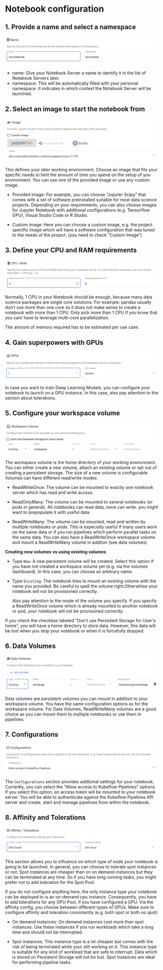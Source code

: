 # Notebook configuration

## 1. Provide a name and select a namespace

![name and namespace](/img/notebooks/name.png)

-   name: Give your Notebook Server a name to identify it in the list of 
    Notebook Servers later.
-   namespace: This will be automatically filled with your personal 
    namespace. It indicates in which context the Notebook Server will be
    launched.

## 2. Select an image to start the notebook from

![image](/img/notebooks/image.png)

This defines your later working environment. Choose an image that fits your
specific needs to limit the amount of time you spend on the setup of you
environment. You can use one of the provided image or use any custom image.

-   Provided image: For example, you can choose “Jupyter Scipy” that comes 
    with a set of software preinstalled suitable for most data science 
    projects. Depending on your requirements, you can also choose images
    for Jupyter Notebook with additional configurations (e.g. Tensorflow 
    GPU), Visual Studio Code or R Studio.

-   Custom image: Here you can choose a custom image, e.g. the project 
    specific image which will have a software configuration that was tuned
    to the needs of the project. (you need to check “Custom Image”)

## 3. Define your CPU and RAM requirements

![select CPU and RAM](/img/notebooks/select-cpu-and-ram.png)

Normally, 1 CPU in your Notebook should be enough, because many data 
science packages are single core solutions. For example: pandas usually 
don’t use more than one core so it does not make sense to create a notebook
with more than 1 CPU. Only pick more than 1 CPU if you know that you can/
have to leverage multi-core parallelization.

The amount of memory required has to be estimated per use case.

## 4. Gain superpowers with GPUs

![select GPU](/img/notebooks/select-gpu.png)

In case you want to train Deep Learning Models, you can configure your 
notebook to launch on a GPU instance. In this case, also pay attention to
the section about tolerations.

## 5. Configure your workspace volume

![workspace volume](/img/notebooks/workspace-volume.png)

The workspace volume is the home directory of your working environment.
You can either create a new volume, attach an existing volume or opt out
of creating a persistent storage. The size of a new volume is configurable.
Volumes can have different read/write modes:

-   ReadWriteOnce: The volume can be mounted to exactly one notebook server
    which has read and write access.

-   ReadOnlyMany: The volume can be mounted to several notebooks (or pods
    in general). All notebooks can read data, none can write. you might
    want to prepopulate it with useful data.

-   ReadWriteMany: The volume can be mounted, read and written by multiple
    notebooks or pods. This is especially useful if many users work on the
    same data or if you run pipelines which perform parallel tasks on the 
    same data. You can also have a ReadWriteOnce workspace volume and mount
    a ReadWriteMany volume in addtion (see data volumes)

**Creating new volumes vs using existing volumes**

-   Type `New`: A new persistent volume will be created. Select this option
    If you have not created a workspace volume yet (e.g. via the volumes 
    dashboard). In this case, you can choose an arbitrary name.
    
-   Type `Existing`: The notebook tries to mount an existing volume with 
    the name you provided. Be careful to spell the volume right.Otherwhise 
    your notebook will not be provisioned correctly. 
    
    Also pay attention to the mode of the volume you specify. If you 
    specify a ReadWriteOnce volume which is already mounted to another 
    notebook or pod, your notebook will not be provisioned correctly.

If you check the checkbox labeled "Don't use Persistent Storage for User's
home", you will have a home directory to store data. However, this data
will be lost when you stop your notebook or when it is forcefully stopped.

## 6. Data Volumes

![workspace volume](/img/notebooks/data-volume.png)

Data volumes are persistent volumes you can mount in addition to your
workspace volume. You have the same configuration options as for the
workspace volume. For Data Volumes, ReadWriteMany volumes are a good
choice as you can mount them to multiple notebooks or use them in
pipelines.

## 7. Configurations<a name="configurations"></a>

![workspace volume](/img/notebooks/configurations.png)

The `Configurations` section provides addtional settings for your notebook.
Currently, you can select the "Allow access to Kubeflow Pipelines" options.
If you select this option, an access token will be mounted to your notebook
server. You will be able to authenticate against the Kubeflow Pipelines
API server and create, start and manage pipelines from within the notebook. 

## 8. Affinity and Tolerations

![workspace volume](/img/notebooks/tolerations.png)

This section allows you to influence on which type of node your notebook
is going to be launched. In general, you can choose to tolerate spot 
instances or not. Spot instances are cheaper than on on demand instances
but they can be terminated at any time. So if you have long running tasks,
you might prefer not to add toleration for the Spot Pool.

If you do not configure anything here, the only instance type your notebook
can be deployed to is an on-demand cpu instance. Consequently, you have to
add tolerations for any GPU Pool, if you have configured a GPU. Via the
affinity config, you choose between different types of GPUs. Make sure to
configure affinity and toleration consistently (e.g. both spot or both no
spot)

-   On demand instances: On demand instances cost more than spot instances.
    Use these instances if you run workloads which take a long time and
    should not be interrupted.

-   Spot instances: This instance type is a lot cheaper but comes with the
    risk of being terminated while your still working on it. This instance
    type is suitable for any kind of workload that are safe to interrupt.
    Data which is stored on Persistent Storage will not be lost. Spot
    instances are ideal for performing pipeline tasks.
